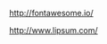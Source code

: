 http://fontawesome.io/

<script src="https://use.fontawesome.com/d9df79b495.js"></script>

http://www.lipsum.com/
